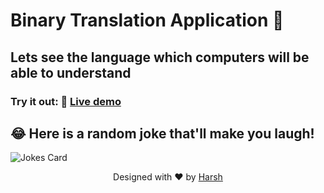  # Binary Translation Application  🚀
 
 ## Lets see the language which computers will be able to understand 
 
 ### Try it out: 🌟   [Live demo](https://harsh-chat-room.herokuapp.com) 

## 😂 Here is a random joke that'll make you laugh!

![Jokes Card](https://readme-jokes.vercel.app/api)
 
<p align="center">
Designed with ❤️ by <a href="https://kumarharsh.netlify.app">Harsh</a>
</p>
